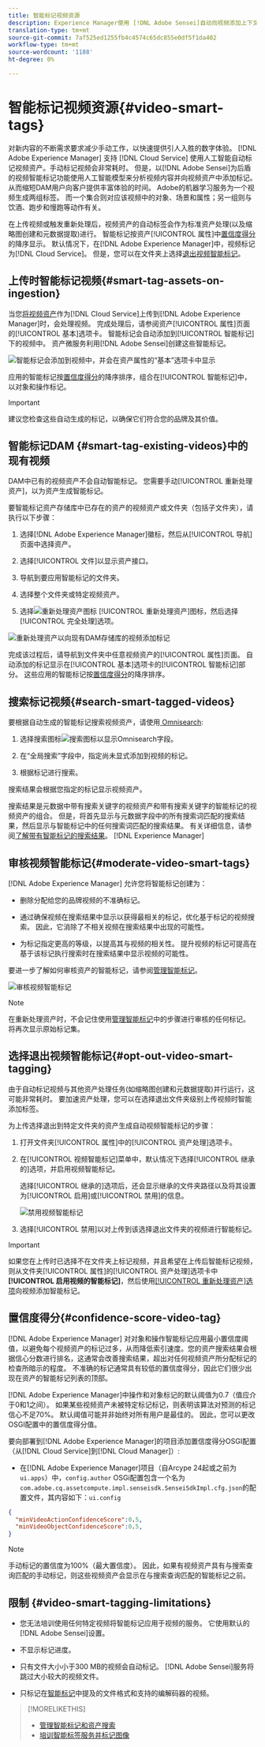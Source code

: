 ```yaml
---
title: 智能标记视频资源
description: Experience Manager使用 [!DNL Adobe Sensei]自动向视频添加上下文和描述性智能标记。
translation-type: tm+mt
source-git-commit: 7af525ed1255fb4c4574c65dc855e0df5f1da402
workflow-type: tm+mt
source-wordcount: '1188'
ht-degree: 0%

---
```



# 智能标记视频资源{#video-smart-tags}

对新内容的不断需求要求减少手动工作，以快速提供引人入胜的数字体验。 [!DNL Adobe Experience Manager] 支持 [!DNL Cloud Service] 使用人工智能自动标记视频资产。手动标记视频会非常耗时。 但是，以[!DNL Adobe Sensei]为后盾的视频智能标记功能使用人工智能模型来分析视频内容并向视频资产中添加标记。 从而缩短DAM用户向客户提供丰富体验的时间。 Adobe的机器学习服务为一个视频生成两组标签。 而一个集合则对应该视频中的对象、场景和属性；另一组则与饮酒、跑步和慢跑等动作有关。

在上传视频或触发重新处理后，视频资产的自动标签会作为标准资产处理(以及缩略图创建和元数据提取)进行。 智能标记按资产[!UICONTROL 属性]中[置信度得分](#confidence-score-video-tag)的降序显示。 默认情况下，在[!DNL Adobe Experience Manager]中，视频标记为[!DNL Cloud Service]。 但是，您可以在文件夹上选择[退出视频智能标记](#opt-out-video-smart-tagging)。

## 上传时智能标记视频{#smart-tag-assets-on-ingestion}

当您[将视频资产](add-assets.md#upload-assets)作为[!DNL Cloud Service]上传到[!DNL Adobe Experience Manager]时，会处理视频。 完成处理后，请参阅资产[!UICONTROL 属性]页面的[!UICONTROL 基本]选项卡。 智能标记会自动添加到[!UICONTROL 智能标记]下的视频中。 资产微服务利用[!DNL Adobe Sensei]创建这些智能标记。

![智能标记会添加到视频中，并会在资产属性的“基本”选项卡中显示](assets/smart-tags-added-to-videos.png)

应用的智能标记按[置信度得分](#confidence-score-video-tag)的降序排序，组合在[!UICONTROL 智能标记]中，以对象和操作标记。

>[!IMPORTANT]
>
>建议您检查这些自动生成的标记，以确保它们符合您的品牌及其价值。

## 智能标记DAM {#smart-tag-existing-videos}中的现有视频

DAM中已有的视频资产不会自动智能标记。 您需要手动[!UICONTROL 重新处理资产]，以为资产生成智能标记。

要智能标记资产存储库中已存在的资产的视频资产或文件夹（包括子文件夹），请执行以下步骤：

1. 选择[!DNL Adobe Experience Manager]徽标，然后从[!UICONTROL 导航]页面中选择资产。

1. 选择[!UICONTROL 文件]以显示资产接口。

1. 导航到要应用智能标记的文件夹。

1. 选择整个文件夹或特定视频资产。

1. 选择![重新处理资产图标](assets/do-not-localize/reprocess-assets-icon.png) [!UICONTROL 重新处理资产]图标，然后选择[!UICONTROL 完全处理]选项。

<!-- TBD: Limit size -->

![重新处理资产以向现有DAM存储库的视频添加标记](assets/reprocess.gif)

完成该过程后，请导航到文件夹中任意视频资产的[!UICONTROL 属性]页面。 自动添加的标记显示在[!UICONTROL 基本]选项卡的[!UICONTROL 智能标记]部分。 这些应用的智能标记按[置信度得分](#confidence-score-video-tag)的降序排序。

## 搜索标记视频{#search-smart-tagged-videos}

要根据自动生成的智能标记搜索视频资产，请使用[ Omnisearch](search-assets.md#search-assets-in-aem):

1. 选择搜索图标![搜索图标](assets/do-not-localize/search_icon.png)以显示Omnisearch字段。

1. 在“全局搜索”字段中，指定尚未显式添加到视频的标记。

1. 根据标记进行搜索。

搜索结果会根据您指定的标记显示视频资产。

搜索结果是元数据中带有搜索关键字的视频资产和带有搜索关键字的智能标记的视频资产的组合。 但是，将首先显示与元数据字段中的所有搜索词匹配的搜索结果，然后显示与智能标记中的任何搜索词匹配的搜索结果。 有关详细信息，请参阅[了解带有智能标记的搜索结果](smart-tags.md#understandsearch)。 [!DNL Experience Manager] 

## 审核视频智能标记{#moderate-video-smart-tags}

[!DNL Adobe Experience Manager] 允许您将智能标记创建为：

* 删除分配给您的品牌视频的不准确标记。

* 通过确保视频在搜索结果中显示以获得最相关的标记，优化基于标记的视频搜索。 因此，它消除了不相关视频在搜索结果中出现的可能性。

* 为标记指定更高的等级，以提高其与视频的相关性。 提升视频的标记可提高在基于该标记执行搜索时在搜索结果中显示视频的可能性。

要进一步了解如何审核资产的智能标记，请参阅[管理智能标记](smart-tags.md#manage-smart-tags-and-searches)。

![审核视频智能标记](assets/manage-video-smart-tags.png)

>[!NOTE]
>
>在重新处理资产时，不会记住使用[管理智能标记](smart-tags.md#manage-smart-tags-and-searches)中的步骤进行审核的任何标记。 将再次显示原始标记集。

## 选择退出视频智能标记{#opt-out-video-smart-tagging}

由于自动标记视频与其他资产处理任务(如缩略图创建和元数据提取)并行运行，这可能非常耗时。 要加速资产处理，您可以在选择退出文件夹级别上传视频时智能添加标签。

为上传选择退出到特定文件夹的资产生成自动视频智能标记的步骤：

1. 打开文件夹[!UICONTROL 属性]中的[!UICONTROL 资产处理]选项卡。

1. 在[!UICONTROL 视频智能标记]菜单中，默认情况下选择[!UICONTROL 继承的]选项，并启用视频智能标记。

   选择[!UICONTROL 继承的]选项后，还会显示继承的文件夹路径以及将其设置为[!UICONTROL 启用]或[!UICONTROL 禁用]的信息。

   ![禁用视频智能标记](assets/disable-video-tagging.png)

1. 选择[!UICONTROL 禁用]以对上传到该选择退出文件夹的视频进行智能标记。

>[!IMPORTANT]
>
>如果您在上传时已选择不在文件夹上标记视频，并且希望在上传后智能标记视频，则从文件夹[!UICONTROL 属性]的[!UICONTROL 资产处理]选项卡中&#x200B;**[!UICONTROL 启用视频的智能标记]**，然后使用[[!UICONTROL 重新处理资产]选项](#smart-tag-existing-videos)向视频添加智能标记。

## 置信度得分{#confidence-score-video-tag}

[!DNL Adobe Experience Manager] 对对象和操作智能标记应用最小置信度阈值，以避免每个视频资产的标记过多，从而降低索引速度。您的资产搜索结果会根据信心分数进行排名，这通常会改善搜索结果，超出对任何视频资产所分配标记的检查所暗示的程度。 不准确的标记通常具有较低的置信度得分，因此它们很少出现在资产的智能标记列表的顶部。

[!DNL Adobe Experience Manager]中操作和对象标记的默认阈值为0.7（值应介于0和1之间）。 如果某些视频资产未被特定标记标记，则表明该算法对预测的标记信心不足70%。 默认阈值可能并非始终对所有用户是最佳的。 因此，您可以更改OSGI配置中的置信度得分值。

要向部署到[!DNL Adobe Experience Manager]的项目添加置信度得分OSGI配置（从[!DNL Cloud Service]到[!DNL Cloud Manager]）:

* 在[!DNL Adobe Experience Manager]项目（自Arcype 24起或之前为`ui.apps`）中，`config.author` OSGi配置包含一个名为`com.adobe.cq.assetcompute.impl.senseisdk.SenseiSdkImpl.cfg.json`的配置文件，其内容如下：`ui.config`

```json
{
  "minVideoActionConfidenceScore":0.5,
  "minVideoObjectConfidenceScore":0.5,
}
```

>[!NOTE]
>
>手动标记的置信度为100%（最大置信度）。 因此，如果有视频资产具有与搜索查询匹配的手动标记，则这些视频资产会显示在与搜索查询匹配的智能标记之前。

## 限制 {#video-smart-tagging-limitations}

* 您无法培训使用任何特定视频将智能标记应用于视频的服务。 它使用默认的[!DNL Adobe Sensei]设置。

* 不显示标记进度。

* 只有文件大小小于300 MB的视频会自动标记。 [!DNL Adobe Sensei]服务将跳过大小较大的视频文件。

* 只标记在[智能标记](/help/assets/smart-tags.md#smart-tags-supported-file-formats)中提及的文件格式和支持的编解码器的视频。

>[!MORELIKETHIS]
>
>* [管理智能标记和资产搜索](smart-tags.md#manage-smart-tags-and-searches)
>* [培训智能标签服务并标记图像](smart-tags.md)

